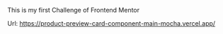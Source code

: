 This is my first Challenge of Frontend Mentor

Url: https://product-preview-card-component-main-mocha.vercel.app/
